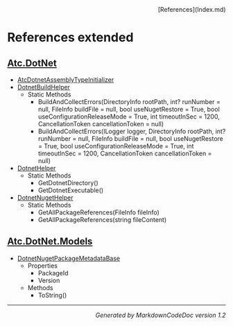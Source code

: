 <div style='text-align: right'>
[References](Index.md)
</div>

# References extended

## [Atc.DotNet](Atc.DotNet.md)

- [AtcDotnetAssemblyTypeInitializer](Atc.DotNet.md#atcdotnetassemblytypeinitializer)
- [DotnetBuildHelper](Atc.DotNet.md#dotnetbuildhelper)
  -  Static Methods
     - BuildAndCollectErrors(DirectoryInfo rootPath, int? runNumber = null, FileInfo buildFile = null, bool useNugetRestore = True, bool useConfigurationReleaseMode = True, int timeoutInSec = 1200, CancellationToken cancellationToken = null)
     - BuildAndCollectErrors(ILogger logger, DirectoryInfo rootPath, int? runNumber = null, FileInfo buildFile = null, bool useNugetRestore = True, bool useConfigurationReleaseMode = True, int timeoutInSec = 1200, CancellationToken cancellationToken = null)
- [DotnetHelper](Atc.DotNet.md#dotnethelper)
  -  Static Methods
     - GetDotnetDirectory()
     - GetDotnetExecutable()
- [DotnetNugetHelper](Atc.DotNet.md#dotnetnugethelper)
  -  Static Methods
     - GetAllPackageReferences(FileInfo fileInfo)
     - GetAllPackageReferences(string fileContent)

## [Atc.DotNet.Models](Atc.DotNet.Models.md)

- [DotnetNugetPackageMetadataBase](Atc.DotNet.Models.md#dotnetnugetpackagemetadatabase)
  -  Properties
     - PackageId
     - Version
  -  Methods
     - ToString()

<hr /><div style='text-align: right'><i>Generated by MarkdownCodeDoc version 1.2</i></div>
